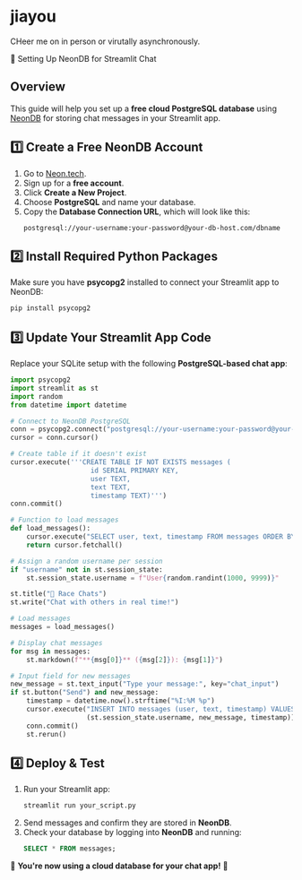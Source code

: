 # jiayou

CHeer me on in person or virutally asynchronously. 


🚀 Setting Up NeonDB for Streamlit Chat

## **Overview**
This guide will help you set up a **free cloud PostgreSQL database** using [NeonDB](https://neon.tech/) for storing chat messages in your Streamlit app.

## **1️⃣ Create a Free NeonDB Account**
1. Go to [Neon.tech](https://neon.tech/).
2. Sign up for a **free account**.
3. Click **Create a New Project**.
4. Choose **PostgreSQL** and name your database.
5. Copy the **Database Connection URL**, which will look like this:
   ```
   postgresql://your-username:your-password@your-db-host.com/dbname
   ```

## **2️⃣ Install Required Python Packages**
Make sure you have **psycopg2** installed to connect your Streamlit app to NeonDB:
```bash
pip install psycopg2
```

## **3️⃣ Update Your Streamlit App Code**
Replace your SQLite setup with the following **PostgreSQL-based chat app**:

```python
import psycopg2
import streamlit as st
import random
from datetime import datetime

# Connect to NeonDB PostgreSQL
conn = psycopg2.connect("postgresql://your-username:your-password@your-db-host.com/dbname")
cursor = conn.cursor()

# Create table if it doesn't exist
cursor.execute('''CREATE TABLE IF NOT EXISTS messages (
                    id SERIAL PRIMARY KEY,
                    user TEXT,
                    text TEXT,
                    timestamp TEXT)''')
conn.commit()

# Function to load messages
def load_messages():
    cursor.execute("SELECT user, text, timestamp FROM messages ORDER BY timestamp ASC")
    return cursor.fetchall()

# Assign a random username per session
if "username" not in st.session_state:
    st.session_state.username = f"User{random.randint(1000, 9999)}"

st.title("💬 Race Chats")
st.write("Chat with others in real time!")

# Load messages
messages = load_messages()

# Display chat messages
for msg in messages:
    st.markdown(f"**{msg[0]}** ({msg[2]}): {msg[1]}")

# Input field for new messages
new_message = st.text_input("Type your message:", key="chat_input")
if st.button("Send") and new_message:
    timestamp = datetime.now().strftime("%I:%M %p")
    cursor.execute("INSERT INTO messages (user, text, timestamp) VALUES (%s, %s, %s)",
                   (st.session_state.username, new_message, timestamp))
    conn.commit()
    st.rerun()
```

## **4️⃣ Deploy & Test**
1. Run your Streamlit app:
   ```bash
   streamlit run your_script.py
   ```
2. Send messages and confirm they are stored in **NeonDB**.
3. Check your database by logging into **NeonDB** and running:
   ```sql
   SELECT * FROM messages;
   ```

🎉 **You're now using a cloud database for your chat app!** 🚀

